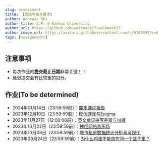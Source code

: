 ```yaml
---
slug: assessment
title: 【成绩考核与要求】
author: Wenxuan Shi
author_title: A.P. @ Nankai University
author_url: https://github.com/walkman617/walkman617
author_image_url: https://avatars.githubusercontent.com/u/9105499?v=4
tags: [assignments]
---
```



## 注意事项
- 每次作业的**提交截止日期**非常关键！！
- 延迟提交会有比较重的扣分。

## 作业(To be determined)
- 2024年01月14日（23:59:59前）：[期末课程报告](/blog/FinalReport)
- 2023年12月10日（23:59:59前）：[模仿游戏与Enigma](/blog/Problem5)
- 2023年11月27日（12:00:00前）：[英文单词拼写差错与纠错](/blog/Problem4)
- 2023年10月22日（23:59:59前）：[神经网络游乐场](/blog/Problem3)
- 2023年10月08日（23:59:59前）：[城市租房数据统计分析与可视化](/blog/Problem2)
- 2023年09月24日（23:59:59前）：[为什么鸡蛋不能放在同一个篮子里？](/blog/Problem1)